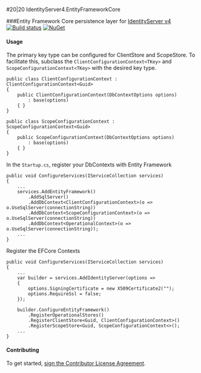 #20|20 IdentityServer4.EntityFrameworkCore

###Entity Framework Core persistence layer for [IdentityServer v4](https://github.com/IdentityServer/IdentityServer4)
[![Build status](https://ci.appveyor.com/api/projects/status/wnvka7rjwx66wjk5/branch/master?svg=true)](https://ci.appveyor.com/project/2020IP/twentytwenty-identityserver4-entityframeworkcore/branch/master)
[![NuGet](https://img.shields.io/nuget/v/TwentyTwenty.IdentityServer4.EntityFramework7.svg)](https://www.nuget.org/packages/TwentyTwenty.IdentityServer4.EntityFramework7/)

#### Usage
The primary key type can be configured for ClientStore and ScopeStore.  To facilitate this, subclass the `ClientConfigurationContext<TKey>` and `ScopeConfigurationContext<TKey>` with the desired key type.
```
public class ClientConfigurationContext : ClientConfigurationContext<Guid>
{
	public ClientConfigurationContext(DbContextOptions options)
		: base(options)
	{ }
}

public class ScopeConfigurationContext : ScopeConfigurationContext<Guid>
{
	public ScopeConfigurationContext(DbContextOptions options)
		: base(options)
	{ }
}
```
In the `Startup.cs`, register your DbContexts with Entity Framework
```
public void ConfigureServices(IServiceCollection services)
{
	...
	services.AddEntityFramework()
		.AddSqlServer()
		.AddDbContext<ClientConfigurationContext>(o => o.UseSqlServer(connectionString))
		.AddDbContext<ScopeConfigurationContext>(o => o.UseSqlServer(connectionString))
		.AddDbContext<OperationalContext>(o => o.UseSqlServer(connectionString));
	...
}
```
Register the EFCore Contexts
```
public void ConfigureServices(IServiceCollection services)
{
	...
	var builder = services.AddIdentityServer(options =>
	{
		options.SigningCertificate = new X509Certificate2("");
		options.RequireSsl = false;
	});

	builder.ConfigureEntityFramework()
		.RegisterOperationalStores()
		.RegisterClientStore<Guid, ClientConfigurationContext>()
		.RegisterScopeStore<Guid, ScopeConfigurationContext<>();
	...
}
```
#### Contributing
To get started, [sign the Contributor License Agreement](https://www.clahub.com/agreements/2020IP/TwentyTwenty.IdentityServer4.EntityFramework7).